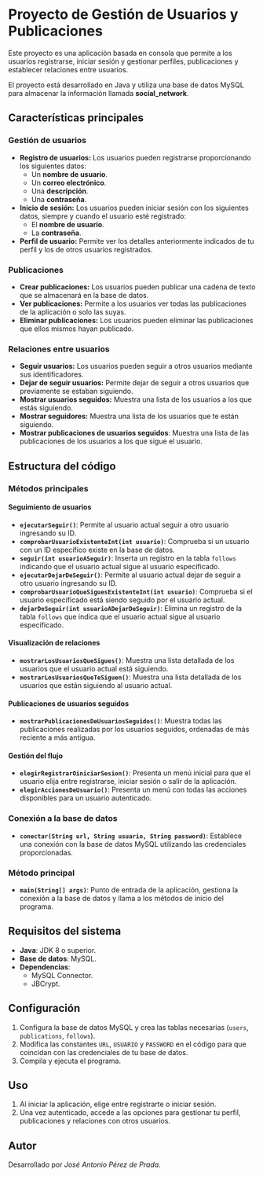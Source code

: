 # Proyecto de Gestión de Usuarios y Publicaciones

Este proyecto es una aplicación basada en consola que permite a los usuarios 
registrarse, iniciar sesión y gestionar perfiles, publicaciones y establecer
relaciones entre usuarios. 

El proyecto está desarrollado en Java y utiliza una base de datos 
MySQL para almacenar la información llamada **social_network**.

## Características principales

### Gestión de usuarios
- **Registro de usuarios:** Los usuarios pueden registrarse proporcionando los siguientes datos:
  - Un **nombre de usuario**.
  - Un **correo electrónico**.
  - Una **descripción**.
  - Una **contraseña**.
- **Inicio de sesión:** Los usuarios pueden iniciar sesión con los siguientes datos, siempre y cuando el usuario esté registrado:
  - El **nombre de usuario**.
  - La **contraseña**.
- **Perfil de usuario:** Permite ver los detalles anteriormente indicados de tu perfil y los de otros usuarios registrados.

### Publicaciones
- **Crear publicaciones:** Los usuarios pueden publicar una cadena de texto que se almacenará en la base de datos.
- **Ver publicaciones:** Permite a los usuarios ver todas las publicaciones de la aplicación o solo las suyas.
- **Eliminar publicaciones:** Los usuarios pueden eliminar las publicaciones que ellos mismos hayan publicado.

### Relaciones entre usuarios
- **Seguir usuarios:** Los usuarios pueden seguir a otros usuarios mediante sus identificadores.
- **Dejar de seguir usuarios:** Permite dejar de seguir a otros usuarios que previamente se estaban siguiendo.
- **Mostrar usuarios seguidos:** Muestra una lista de los usuarios a los que estás siguiendo.
- **Mostrar seguidores:** Muestra una lista de los usuarios que te están siguiendo.
- **Mostrar publicaciones de usuarios seguidos**: Muestra una lista de las publicaciones de los usuarios a los que sigue el usuario.

## Estructura del código

### Métodos principales

#### Seguimiento de usuarios
- **`ejecutarSeguir()`**: Permite al usuario actual seguir a otro usuario ingresando su ID.
- **`comprobarUsuarioExistenteInt(int usuario)`**: Comprueba si un usuario con un ID específico existe en la base de datos.
- **`seguir(int usuarioASeguir)`**: Inserta un registro en la tabla `follows` indicando que el usuario actual sigue al usuario especificado.
- **`ejecutarDejarDeSeguir()`**: Permite al usuario actual dejar de seguir a otro usuario ingresando su ID.
- **`comprobarUsuarioQueSiguesExistenteInt(int usuario)`**: Comprueba si el usuario especificado está siendo seguido por el usuario actual.
- **`dejarDeSeguir(int usuarioADejarDeSeguir)`**: Elimina un registro de la tabla `follows` que indica que el usuario actual sigue al usuario especificado.

#### Visualización de relaciones
- **`mostrarLosUsuariosQueSigues()`**: Muestra una lista detallada de los usuarios que el usuario actual está siguiendo.
- **`mostrarLosUsuariosQueTeSiguen()`**: Muestra una lista detallada de los usuarios que están siguiendo al usuario actual.

#### Publicaciones de usuarios seguidos
- **`mostrarPublicacionesDeUsuariosSeguidos()`**: Muestra todas las publicaciones realizadas por los usuarios seguidos, ordenadas de más reciente a más antigua.

#### Gestión del flujo
- **`elegirRegistrarOiniciarSesion()`**: Presenta un menú inicial para que el usuario elija entre registrarse, iniciar sesión o salir de la aplicación.
- **`elegirAccionesDeUsuario()`**: Presenta un menú con todas las acciones disponibles para un usuario autenticado.

### Conexión a la base de datos
- **`conectar(String url, String usuario, String password)`**: Establece una conexión con la base de datos MySQL utilizando las credenciales proporcionadas.

### Método principal
- **`main(String[] args)`**: Punto de entrada de la aplicación, gestiona la conexión a la base de datos y llama a los métodos de inicio del programa.

## Requisitos del sistema
- **Java**: JDK 8 o superior.
- **Base de datos**: MySQL.
- **Dependencias**: 
  - MySQL Connector.
  - JBCrypt.

## Configuración
1. Configura la base de datos MySQL y crea las tablas necesarias (`users`, `publications`, `follows`).
2. Modifica las constantes `URL`, `USUARIO` y `PASSWORD` en el código para que coincidan con las credenciales de tu base de datos.
3. Compila y ejecuta el programa.

## Uso
1. Al iniciar la aplicación, elige entre registrarte o iniciar sesión.
2. Una vez autenticado, accede a las opciones para gestionar tu perfil, publicaciones y relaciones con otros usuarios.

## Autor
Desarrollado por *José Antonio Pérez de Prada*.

